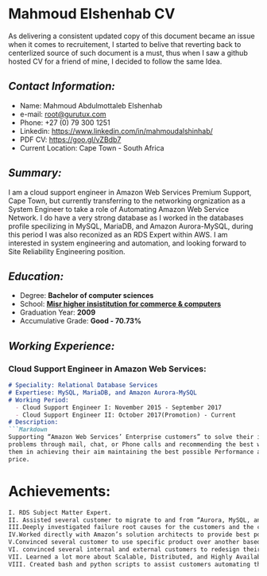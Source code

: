# Mahmoud Elshenhab CV
As delivering a consistent updated copy of this document became an issue when it comes to recruitement, I started to belive that reverting back to centerlized source of such document is a must, thus when I saw a github hosted CV for a friend of mine, I decided to follow the same Idea.

## _Contact Information:_
- Name: Mahmoud Abdulmottaleb Elshenhab
- e-mail: root@gurutux.com
- Phone: +27 (0) 79 300 1251
- Linkedin: https://www.linkedin.com/in/mahmoudalshinhab/
- PDF CV: https://goo.gl/vZBdb7 
- Current Location: Cape Town - South Africa

## _Summary:_
I am a cloud support engineer in Amazon Web Services Premium Support, Cape Town, but currently transferring to the networking orgnization as a System Engineer to take a role of Automating Amazon Web Service Network. 
I do have a very strong database as I worked in the databases profile specilizing in MySQL, MariaDB, and Amazon Aurora-MySQL, during this period I was also reconized as an RDS Expert within AWS.
I am interested in system engineering and automation, and looking forward to Site Reliability Engineering position.

## _Education:_
- Degree: **Bachelor of computer sciences**
- School: [**Misr higher insistitution for commerce & computers**](https://www.facebook.com/METMISR/)
- Graduation Year: **2009**
- Accumulative Grade: **Good - 70.73%**

## _Working Experience:_
### Cloud Support Engineer in Amazon Web Services:
```Markdown
# Speciality: Relational Database Services
# Expertiese: MySQL, MariaDB, and Amazon Aurora-MySQL
# Working Period:
  - Cloud Support Engineer I: November 2015 - September 2017
  - Cloud Support Engineer II: October 2017(Promotion) - Current
# Description:
```Markdown
Supporting “Amazon Web Services’ Enterprise customers” to solve their infrastructure
problems through mail, chat, or Phone calls and recommending the best ways to assist
them in achieving their aim maintaining the best possible Performance and the minimal
price.
```
# Achievements:
```Markdown
I. RDS Subject Matter Expert.
II. Assisted several customer to migrate to and from “Aurora, MySQL, and MariaDB” databases over several regions minimizing the downtime to 5 minutes at MAX.
III.Deeply investigated failure root causes for the customers and the company.
IV.Worked directly with Amazon’s solution architects to provide best possible practices for the customer use cases focusing on high availability, Durability, and performance of the solution.
V.Convinced several customer to use specific product over another based on their needs, workloads, features, and budget.
VI. convinced several internal and external customers to redesign their applications to adjust the communication method between their application and the database which significantly optimized their workloads.
VII. Learned a lot more about Scalable, Distributed, and Highly Available Solution.
VIII. Created bash and python scripts to assist customers automating their tasks.
```


```
